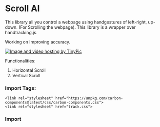 # Scroll AI

This library all you control a webpage using handgestures of left-right, up-down. (For Scrolling the webpage). This library
is a wrapper over handtracking.js.

Working on Improving accuracy.

<a href="http://tinypic.com?ref=309o8e1" target="_blank"><img src="http://i66.tinypic.com/309o8e1.jpg" border="0" alt="Image and video hosting by TinyPic"></a>

Functionalities:
1. Horizontal Scroll
2. Vertical Scroll

### Import <LINK> Tags:

```
<link rel="stylesheet" href="https://unpkg.com/carbon-components@latest/css/carbon-components.css">
<link rel="stylesheet" href="track.css">
```

### Import <SCRIPT> Tags:

```
<script src="https://unpkg.com/carbon-components@latest/scripts/carbon-components.js"></script>
<script src="handtrack.min.js"> </script>
<script src="track.js"></script>      
```

### Click on the Toggle button once the model is loaded
